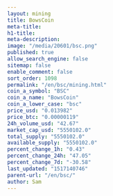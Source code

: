 ```yaml
---
layout: mining
title: BowsCoin
meta-title: 
h1-title: 
meta-description: 
image: "/media/20601/bsc.png"
published: true
allow_search_engine: false
sitemap: false
enable_comment: false
sort_order: 1098
permalink: "/en/bsc/mining.html"
coin_a_symbol: "BSC"
coin_a_name: "BowsCoin"
coin_a_lower_case: "bsc"
price_usd: "0.013982"
price_btc: "0.00000119"
24h_volume_usd: "42.67"
market_cap_usd: "5550102.0"
total_supply: "5550102.0"
available_supply: "5550102.0"
percent_change_1h: "0.43"
percent_change_24h: "47.05"
percent_change_7d: "-30.58"
last_updated: "1517140746"
parent-url: "/en/bsc/"
author: Sam
---
```



